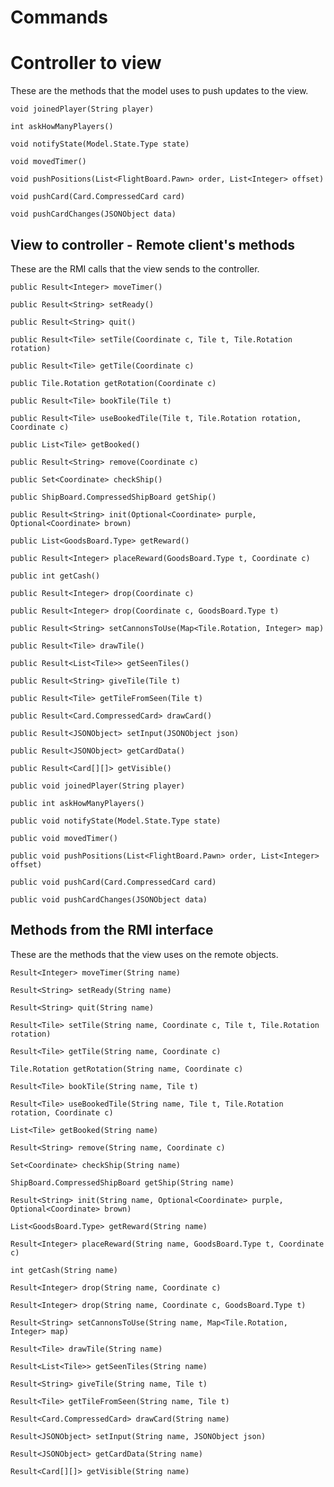 # Commands

# Controller to view
These are the methods that the model uses to push updates to the view.
```
void joinedPlayer(String player)
```
```
int askHowManyPlayers()
```
```
void notifyState(Model.State.Type state)
```
```
void movedTimer()
```
```
void pushPositions(List<FlightBoard.Pawn> order, List<Integer> offset)
```
```
void pushCard(Card.CompressedCard card)
```
```
void pushCardChanges(JSONObject data)
```
## View to controller - Remote client's methods
These are the RMI calls that the view sends to the controller.
```
public Result<Integer> moveTimer()
```
```
public Result<String> setReady()
```
```
public Result<String> quit()
```
```
public Result<Tile> setTile(Coordinate c, Tile t, Tile.Rotation rotation)
```
```
public Result<Tile> getTile(Coordinate c)
```
```
public Tile.Rotation getRotation(Coordinate c)
```
```
public Result<Tile> bookTile(Tile t)
```
```
public Result<Tile> useBookedTile(Tile t, Tile.Rotation rotation, Coordinate c)
```
```
public List<Tile> getBooked()
```
```
public Result<String> remove(Coordinate c)
```
```
public Set<Coordinate> checkShip()
```
```
public ShipBoard.CompressedShipBoard getShip()
```
```
public Result<String> init(Optional<Coordinate> purple, Optional<Coordinate> brown)
```
```
public List<GoodsBoard.Type> getReward()
```
```
public Result<Integer> placeReward(GoodsBoard.Type t, Coordinate c)
```
```
public int getCash()
```
```
public Result<Integer> drop(Coordinate c)
```
```
public Result<Integer> drop(Coordinate c, GoodsBoard.Type t)
```
```
public Result<String> setCannonsToUse(Map<Tile.Rotation, Integer> map)
```
```
public Result<Tile> drawTile()
```
```
public Result<List<Tile>> getSeenTiles()
```
```
public Result<String> giveTile(Tile t)
```
```
public Result<Tile> getTileFromSeen(Tile t)
```
```
public Result<Card.CompressedCard> drawCard()
```
```
public Result<JSONObject> setInput(JSONObject json)
```
```
public Result<JSONObject> getCardData()
```
```
public Result<Card[][]> getVisible()
```
```
public void joinedPlayer(String player)
```
```
public int askHowManyPlayers()
```
```
public void notifyState(Model.State.Type state)
```
```
public void movedTimer()
```
```
public void pushPositions(List<FlightBoard.Pawn> order, List<Integer> offset)
```
```
public void pushCard(Card.CompressedCard card)
```
```
public void pushCardChanges(JSONObject data)
```

## Methods from the RMI interface
These are the methods that the view uses on the remote objects.
```
Result<Integer> moveTimer(String name)
```
```
Result<String> setReady(String name)
```
```
Result<String> quit(String name)
```
```
Result<Tile> setTile(String name, Coordinate c, Tile t, Tile.Rotation rotation)
```
```
Result<Tile> getTile(String name, Coordinate c)
```
```
Tile.Rotation getRotation(String name, Coordinate c)
```
```
Result<Tile> bookTile(String name, Tile t)
```
```
Result<Tile> useBookedTile(String name, Tile t, Tile.Rotation rotation, Coordinate c)
```
```
List<Tile> getBooked(String name)
```
```
Result<String> remove(String name, Coordinate c)
```
```
Set<Coordinate> checkShip(String name)
```
```
ShipBoard.CompressedShipBoard getShip(String name)
```
```
Result<String> init(String name, Optional<Coordinate> purple, Optional<Coordinate> brown)
```
```
List<GoodsBoard.Type> getReward(String name)
```
```
Result<Integer> placeReward(String name, GoodsBoard.Type t, Coordinate c)
```
```
int getCash(String name)
```
```
Result<Integer> drop(String name, Coordinate c)
```
```
Result<Integer> drop(String name, Coordinate c, GoodsBoard.Type t)
```
```
Result<String> setCannonsToUse(String name, Map<Tile.Rotation, Integer> map)
```
```
Result<Tile> drawTile(String name)
```
```
Result<List<Tile>> getSeenTiles(String name)
```
```
Result<String> giveTile(String name, Tile t)
```
```
Result<Tile> getTileFromSeen(String name, Tile t)

Result<Card.CompressedCard> drawCard(String name)
```
```
Result<JSONObject> setInput(String name, JSONObject json)
```
```
Result<JSONObject> getCardData(String name)
```
```
Result<Card[][]> getVisible(String name)
```

